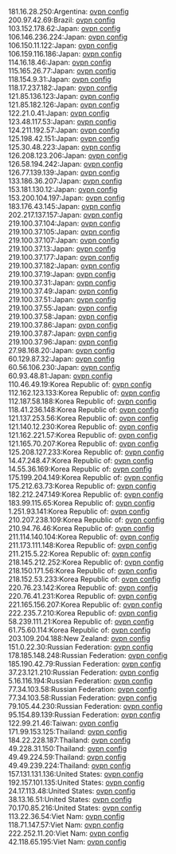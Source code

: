 181.16.28.250:Argentina: [ovpn config](vpn/181_16_28_250.ovpn)  
200.97.42.69:Brazil: [ovpn config](vpn/200_97_42_69.ovpn)  
103.152.178.62:Japan: [ovpn config](vpn/103_152_178_62.ovpn)  
106.146.236.224:Japan: [ovpn config](vpn/106_146_236_224.ovpn)  
106.150.11.122:Japan: [ovpn config](vpn/106_150_11_122.ovpn)  
106.159.116.186:Japan: [ovpn config](vpn/106_159_116_186.ovpn)  
114.16.18.46:Japan: [ovpn config](vpn/114_16_18_46.ovpn)  
115.165.26.77:Japan: [ovpn config](vpn/115_165_26_77.ovpn)  
118.154.9.31:Japan: [ovpn config](vpn/118_154_9_31.ovpn)  
118.17.237.182:Japan: [ovpn config](vpn/118_17_237_182.ovpn)  
121.85.136.123:Japan: [ovpn config](vpn/121_85_136_123.ovpn)  
121.85.182.126:Japan: [ovpn config](vpn/121_85_182_126.ovpn)  
122.21.0.41:Japan: [ovpn config](vpn/122_21_0_41.ovpn)  
123.48.117.53:Japan: [ovpn config](vpn/123_48_117_53.ovpn)  
124.211.192.57:Japan: [ovpn config](vpn/124_211_192_57.ovpn)  
125.198.42.151:Japan: [ovpn config](vpn/125_198_42_151.ovpn)  
125.30.48.223:Japan: [ovpn config](vpn/125_30_48_223.ovpn)  
126.208.123.206:Japan: [ovpn config](vpn/126_208_123_206.ovpn)  
126.58.194.242:Japan: [ovpn config](vpn/126_58_194_242.ovpn)  
126.77.139.139:Japan: [ovpn config](vpn/126_77_139_139.ovpn)  
133.186.36.207:Japan: [ovpn config](vpn/133_186_36_207.ovpn)  
153.181.130.12:Japan: [ovpn config](vpn/153_181_130_12.ovpn)  
153.200.104.197:Japan: [ovpn config](vpn/153_200_104_197.ovpn)  
183.176.43.145:Japan: [ovpn config](vpn/183_176_43_145.ovpn)  
202.217.137.157:Japan: [ovpn config](vpn/202_217_137_157.ovpn)  
219.100.37.104:Japan: [ovpn config](vpn/219_100_37_104.ovpn)  
219.100.37.105:Japan: [ovpn config](vpn/219_100_37_105.ovpn)  
219.100.37.107:Japan: [ovpn config](vpn/219_100_37_107.ovpn)  
219.100.37.13:Japan: [ovpn config](vpn/219_100_37_13.ovpn)  
219.100.37.177:Japan: [ovpn config](vpn/219_100_37_177.ovpn)  
219.100.37.182:Japan: [ovpn config](vpn/219_100_37_182.ovpn)  
219.100.37.19:Japan: [ovpn config](vpn/219_100_37_19.ovpn)  
219.100.37.31:Japan: [ovpn config](vpn/219_100_37_31.ovpn)  
219.100.37.49:Japan: [ovpn config](vpn/219_100_37_49.ovpn)  
219.100.37.51:Japan: [ovpn config](vpn/219_100_37_51.ovpn)  
219.100.37.55:Japan: [ovpn config](vpn/219_100_37_55.ovpn)  
219.100.37.58:Japan: [ovpn config](vpn/219_100_37_58.ovpn)  
219.100.37.86:Japan: [ovpn config](vpn/219_100_37_86.ovpn)  
219.100.37.87:Japan: [ovpn config](vpn/219_100_37_87.ovpn)  
219.100.37.96:Japan: [ovpn config](vpn/219_100_37_96.ovpn)  
27.98.168.20:Japan: [ovpn config](vpn/27_98_168_20.ovpn)  
60.129.87.32:Japan: [ovpn config](vpn/60_129_87_32.ovpn)  
60.56.106.230:Japan: [ovpn config](vpn/60_56_106_230.ovpn)  
60.93.48.81:Japan: [ovpn config](vpn/60_93_48_81.ovpn)  
110.46.49.19:Korea Republic of: [ovpn config](vpn/110_46_49_19.ovpn)  
112.162.123.133:Korea Republic of: [ovpn config](vpn/112_162_123_133.ovpn)  
112.187.58.188:Korea Republic of: [ovpn config](vpn/112_187_58_188.ovpn)  
118.41.236.148:Korea Republic of: [ovpn config](vpn/118_41_236_148.ovpn)  
121.137.253.56:Korea Republic of: [ovpn config](vpn/121_137_253_56.ovpn)  
121.140.12.230:Korea Republic of: [ovpn config](vpn/121_140_12_230.ovpn)  
121.162.221.57:Korea Republic of: [ovpn config](vpn/121_162_221_57.ovpn)  
121.165.70.207:Korea Republic of: [ovpn config](vpn/121_165_70_207.ovpn)  
125.208.127.233:Korea Republic of: [ovpn config](vpn/125_208_127_233.ovpn)  
14.47.248.47:Korea Republic of: [ovpn config](vpn/14_47_248_47.ovpn)  
14.55.36.169:Korea Republic of: [ovpn config](vpn/14_55_36_169.ovpn)  
175.199.204.149:Korea Republic of: [ovpn config](vpn/175_199_204_149.ovpn)  
175.212.63.73:Korea Republic of: [ovpn config](vpn/175_212_63_73.ovpn)  
182.212.247.149:Korea Republic of: [ovpn config](vpn/182_212_247_149.ovpn)  
183.99.115.65:Korea Republic of: [ovpn config](vpn/183_99_115_65.ovpn)  
1.251.93.141:Korea Republic of: [ovpn config](vpn/1_251_93_141.ovpn)  
210.207.238.109:Korea Republic of: [ovpn config](vpn/210_207_238_109.ovpn)  
210.94.76.46:Korea Republic of: [ovpn config](vpn/210_94_76_46.ovpn)  
211.114.140.104:Korea Republic of: [ovpn config](vpn/211_114_140_104.ovpn)  
211.173.111.148:Korea Republic of: [ovpn config](vpn/211_173_111_148.ovpn)  
211.215.5.22:Korea Republic of: [ovpn config](vpn/211_215_5_22.ovpn)  
218.145.212.252:Korea Republic of: [ovpn config](vpn/218_145_212_252.ovpn)  
218.150.171.56:Korea Republic of: [ovpn config](vpn/218_150_171_56.ovpn)  
218.152.53.233:Korea Republic of: [ovpn config](vpn/218_152_53_233.ovpn)  
220.76.23.142:Korea Republic of: [ovpn config](vpn/220_76_23_142.ovpn)  
220.76.41.231:Korea Republic of: [ovpn config](vpn/220_76_41_231.ovpn)  
221.165.156.207:Korea Republic of: [ovpn config](vpn/221_165_156_207.ovpn)  
222.235.7.210:Korea Republic of: [ovpn config](vpn/222_235_7_210.ovpn)  
58.239.111.21:Korea Republic of: [ovpn config](vpn/58_239_111_21.ovpn)  
61.75.60.114:Korea Republic of: [ovpn config](vpn/61_75_60_114.ovpn)  
203.109.204.188:New Zealand: [ovpn config](vpn/203_109_204_188.ovpn)  
151.0.22.30:Russian Federation: [ovpn config](vpn/151_0_22_30.ovpn)  
178.185.148.248:Russian Federation: [ovpn config](vpn/178_185_148_248.ovpn)  
185.190.42.79:Russian Federation: [ovpn config](vpn/185_190_42_79.ovpn)  
37.23.121.210:Russian Federation: [ovpn config](vpn/37_23_121_210.ovpn)  
5.16.116.194:Russian Federation: [ovpn config](vpn/5_16_116_194.ovpn)  
77.34.103.58:Russian Federation: [ovpn config](vpn/77_34_103_58.ovpn)  
77.34.103.58:Russian Federation: [ovpn config](vpn/77_34_103_58.ovpn)  
79.105.44.230:Russian Federation: [ovpn config](vpn/79_105_44_230.ovpn)  
95.154.89.139:Russian Federation: [ovpn config](vpn/95_154_89_139.ovpn)  
122.99.21.46:Taiwan: [ovpn config](vpn/122_99_21_46.ovpn)  
171.99.153.125:Thailand: [ovpn config](vpn/171_99_153_125.ovpn)  
184.22.228.187:Thailand: [ovpn config](vpn/184_22_228_187.ovpn)  
49.228.31.150:Thailand: [ovpn config](vpn/49_228_31_150.ovpn)  
49.49.224.59:Thailand: [ovpn config](vpn/49_49_224_59.ovpn)  
49.49.239.224:Thailand: [ovpn config](vpn/49_49_239_224.ovpn)  
157.131.131.136:United States: [ovpn config](vpn/157_131_131_136.ovpn)  
192.157.101.135:United States: [ovpn config](vpn/192_157_101_135.ovpn)  
24.17.113.48:United States: [ovpn config](vpn/24_17_113_48.ovpn)  
38.13.16.51:United States: [ovpn config](vpn/38_13_16_51.ovpn)  
70.170.85.216:United States: [ovpn config](vpn/70_170_85_216.ovpn)  
113.22.36.54:Viet Nam: [ovpn config](vpn/113_22_36_54.ovpn)  
118.71.147.57:Viet Nam: [ovpn config](vpn/118_71_147_57.ovpn)  
222.252.11.20:Viet Nam: [ovpn config](vpn/222_252_11_20.ovpn)  
42.118.65.195:Viet Nam: [ovpn config](vpn/42_118_65_195.ovpn)  

